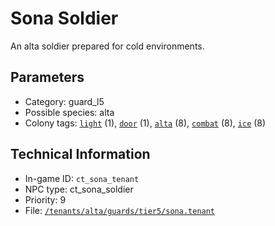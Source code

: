 # Sona Soldier

An alta soldier prepared for cold environments.

## Parameters

- Category: guard_l5
- Possible species: alta
- Colony tags: [`light`](https://ceterai.github.io/MyEnternia/Wiki/Tags/Light) (1), [`door`](https://ceterai.github.io/MyEnternia/Wiki/Tags/Door) (1), [`alta`](https://ceterai.github.io/MyEnternia/Wiki/Tags/Alta) (8), [`combat`](https://ceterai.github.io/MyEnternia/Wiki/Tags/Combat) (8), [`ice`](https://ceterai.github.io/MyEnternia/Wiki/Tags/Ice) (8)

## Technical Information

- In-game ID: `ct_sona_tenant`
- NPC type: ct_sona_soldier
- Priority: 9
- File: [`/tenants/alta/guards/tier5/sona.tenant`](https://github.com/Ceterai/Enternia/blob/main/tenants/alta/guards/tier5/sona.tenant)
